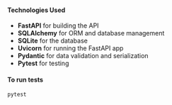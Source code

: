#### Technologies Used

- **FastAPI** for building the API
- **SQLAlchemy** for ORM and database management
- **SQLite** for the database
- **Uvicorn** for running the FastAPI app
- **Pydantic** for data validation and serialization
- **Pytest** for testing

#### To run tests

```bash
pytest
```
